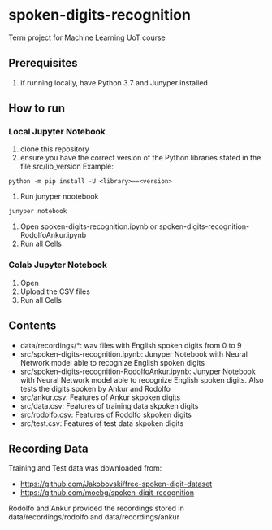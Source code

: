 # spoken-digits-recognition
Term project for Machine Learning UoT course

## Prerequisites
1) if running locally, have Python 3.7 and Junyper installed

## How to run

### Local Jupyter Notebook
1. clone this repository
1. ensure you have the correct version of the Python libraries stated in the file src/lib_version
Example: 
```
python -m pip install -U <library>==<version>
```
1. Run junyper nootebook
```
junyper notebook
```
1. Open spoken-digits-recognition.ipynb or spoken-digits-recognition-RodolfoAnkur.ipynb
1. Run all Cells

### Colab Jupyter Notebook
1. Open
1. Upload the CSV files 
1. Run all Cells

## Contents
* data/recordings/*: wav files with English spoken digits from 0 to 9
* src/spoken-digits-recognition.ipynb: Junyper Notebook with Neural Network model able to recognize English spoken digits
* src/spoken-digits-recognition-RodolfoAnkur.ipynb: Junyper Notebook with Neural Network model able to recognize English spoken digits. Also tests the digits spoken by Ankur and Rodolfo
* src/ankur.csv: Features of Ankur skpoken digits
* src/data.csv: Features of training data skpoken digits
* src/rodolfo.csv: Features of Rodolfo skpoken digits
* src/test.csv: Features of test data skpoken digits

## Recording Data
Training and Test data was downloaded from: 
* https://github.com/Jakobovski/free-spoken-digit-dataset
* https://github.com/moebg/spoken-digit-recognition

Rodolfo and Ankur provided the recordings stored in data/recordings/rodolfo and data/recordings/ankur


